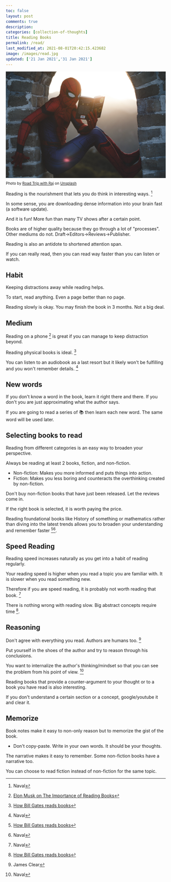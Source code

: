 ```yaml
---
toc: false
layout: post
comments: true
description: 
categories: [collection-of-thoughts]
title: Reading Books
permalink: /read/
last_modified_at: 2021-08-01T20:42:15.423682
image: /images/read.jpg
updated: ['21 Jan 2021','31 Jan 2021']
---
```


![](/images/read.jpg)
<sub>Photo by <a href="https://unsplash.com/@roadtripwithraj?utm_source=unsplash&amp;utm_medium=referral&amp;utm_content=creditCopyText">Road Trip with Raj</a> on <a href="https://unsplash.com/s/photos/read?utm_source=unsplash&amp;utm_medium=referral&amp;utm_content=creditCopyText">Unsplash</a></sub>

Reading is the nourishment that lets you do think in interesting ways. [^1]

In some sense, you are downloading dense information into your brain fast (a software update).

And it is fun! More fun than many TV shows after a certain point.

Books are of higher quality because they go through a lot of "processes". Other mediums do not.
Draft->Editors->Reviews->Publisher.

Reading is also an antidote to shortened attention span.

If you can really read, then you can read way faster than you can listen or watch.

## Habit
Keeping distractions away while reading helps.

To start, read anything. Even a page better than no page.

Reading slowly is okay. You may finish the book in 3 months. Not a big deal.

## Medium

Reading on a phone [^6] is great if you can manage to keep distraction beyond.

Reading physical books is ideal. [^5]

You can listen to an audiobook as a last resort but it likely won't be fulfilling and you won't remember details. [^1]

## New words

If you don't know a word in the book, learn it right there and there. If you don't you are just approximating what the author says.

If you are going to read a series of 📚 then learn each new word. The same word will be used later.

## Selecting books to read
Reading from different categories is an easy way to broaden your perspective.

Always be reading at least 2 books, fiction, and non-fiction.
- Non-fiction: Makes you more informed and puts things into action.
- Fiction: Makes you less boring and counteracts the overthinking created by non-fiction.

Don't buy non-fiction books that have just been released. Let the reviews come in.

If the right book is selected, it is worth paying the price.

Reading foundational books like History of something or mathematics rather than diving into the latest trends allows you to broaden your understanding and remember faster [^5][^1]. 

## Speed Reading

Reading speed increases naturally as you get into a habit of reading regularly.

Your reading speed is higher when you read a topic you are familiar with. It is slower when you read something new. 

Therefore if you are speed reading, it is probably not worth reading that book. [^1]

There is nothing wrong with reading slow. Big abstract concepts require time [^5].

## Reasoning

Don't agree with everything you read. Authors are humans too. [^3]

Put yourself in the shoes of the author and try to reason through his conclusions.

You want to internalize the author's thinking/mindset so that you can see the problem from his point of view. [^1]

Reading books that provide a counter-argument to your thought or to a book you have read is also interesting.

If you don't understand a certain section or a concept, google/youtube it and clear it.

## Memorize

Book notes make it easy to non-only reason but to memorize the gist of the book.
- Don't copy-paste. Write in your own words. It should be your thoughts.

The narrative makes it easy to remember. Some non-fiction books have a narrative too.

You can choose to read fiction instead of non-fiction for the same topic.

[^1]: Naval
[^2]: Jordan Peterson
[^3]: James Clear
[^4]: [How Bill Gates remembers what he reads](https://www.youtube.com/watch?v=AqGWEk7bxZ0)
[^5]: [How Bill Gates reads books](https://www.youtube.com/watch?v=eTFy8RnUkoU)
[^6]: [Elon Musk on The Importance of Reading Books](https://www.youtube.com/watch?v=AqGWEk7bxZ0s)